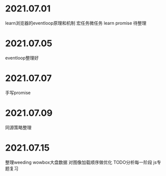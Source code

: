 # 2021.07.01
learn浏览器的eventloop原理和机制
宏任务微任务
learn promise
待整理

# 2021.07.05
eventloop整理好

# 2021.07.07
手写promise

# 2021.07.09
同源策略整理

# 2021.07.15
整理weeding wowbox大盘数据
对图像加载顺序做优化
TODO分析每一阶段
js专题复习

